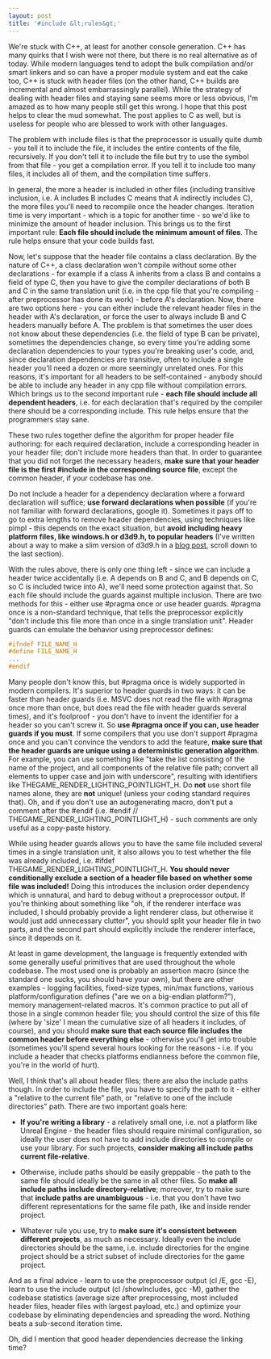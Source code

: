 ```yaml
---
layout: post
title: '#include &lt;rules&gt;'
---
```


We're stuck with C++, at least for another console generation. C++ has many quirks that I wish were not there, but there is no real alternative as of today. While modern languages tend to adopt the bulk compilation and/or smart linkers and so can have a proper module system and eat the cake too, C++ is stuck with header files (on the other hand, C++ builds are incremental and almost embarrassingly parallel). While the strategy of dealing with header files and staying sane seems more or less obvious, I'm amazed as to how many people still get this wrong. I hope that this post helps to clear the mud somewhat. The post applies to C as well, but is useless for people who are blessed to work with other languages.

The problem with include files is that the preprocessor is usually quite dumb - you tell it to include the file, it includes the entire contents of the file, recursively. If you don't tell it to include the file but try to use the symbol from that file - you get a compilation error. If you tell it to include too many files, it includes all of them, and the compilation time suffers.

In general, the more a header is included in other files (including transitive inclusion, i.e. A includes B includes C means that A indirectly includes C), the more files you'll need to recompile once the header changes. Iteration time is very important - which is a topic for another time - so we'd like to minimize the amount of header inclusion. This brings us to the first important rule: **Each file should include the minimum amount of files**. The rule helps ensure that your code builds fast.

Now, let's suppose that the header file contains a class declaration. By the nature of C++, a class declaration won't compile without some other declarations - for example if a class A inherits from a class B and contains a field of type C, then you have to give the compiler declarations of both B and C in the same translation unit (i.e. in the cpp file that you're compiling - after preprocessor has done its work) - before A's declaration. Now, there are two options here - you can either include the relevant header files in the header with A's declaration, or force the user to always include B and C headers manually before A. The problem is that sometimes the user does not know about these dependencies (i.e. the field of type B can be private), sometimes the dependencies change, so every time you're adding some declaration dependencies to your types you're breaking user's code, and, since declaration dependencies are transitive, often to include a single header you'll need a dozen or more seemingly unrelated ones. For this reasons, it's important for all headers to be self-contained - anybody should be able to include any header in any cpp file without compilation errors. Which brings us to the second important rule - **each file should include all dependent headers**, i.e. for each declaration that's required by the compiler there should be a corresponding include. This rule helps ensure that the programmers stay sane.

These two rules together define the algorithm for proper header file authoring: for each required declaration, include a corresponding header in your header file; don't include more headers than that. In order to guarantee that you did not forget the necessary headers, **make sure that your header file is the first #include in the corresponding source file**, except the common header, if your codebase has one.

Do not include a header for a dependency declaration where a forward declaration will suffice; **use forward declarations when possible** (if you're not familiar with forward declarations, google it). Sometimes it pays off to go to extra lengths to remove header dependencies, using techniques like pimpl - this depends on the exact situation, but **avoid including heavy platform files, like windows.h or d3d9.h, to popular headers** (I've written about a way to make a slim version of d3d9.h in a [blog post](http://zeuxcg.org/2009/03/22/miscellanea/), scroll down to the last section).

With the rules above, there is only one thing left - since we can include a header twice accidentally (i.e. A depends on B and C, and B depends on C, so C is included twice into A), we'll need some protection against that. So each file should include the guards against multiple inclusion. There are two methods for this - either use #pragma once or use header guards. #pragma once is a non-standard technique, that tells the preprocessor explicitly "don't include this file more than once in a single translation unit". Header guards can emulate the behavior using preprocessor defines:

```cpp
#ifndef FILE_NAME_H
#define FILE_NAME_H
...
#endif
```

Many people don't know this, but #pragma once is widely supported in modern compilers. It's superior to header guards in two ways: it can be faster than header guards (i.e. MSVC does not read the file with #pragma once more than once, but does read the file with header guards several times), and it's foolproof - you don't have to invent the identifier for a header so you can't screw it. So **use #pragma once if you can, use header guards if you must**. If some compilers that you use don't support #pragma once and you can't convince the vendors to add the feature, **make sure that the header guards are unique using a deterministic generation algorithm**. For example, you can use something like "take the list consisting of the name of the project, and all components of the relative file path; convert all elements to upper case and join with underscore", resulting with identifiers like THEGAME_RENDER_LIGHTING_POINTLIGHT_H. Do **not** use short file names alone, they are **not** unique! (unless your coding standard requires that). Oh, and if you don't use an autogenerating macro, don't put a comment after the #endif (i.e. #endif // THEGAME_RENDER_LIGHTING_POINTLIGHT_H) - such comments are only useful as a copy-paste history.

While using header guards allows you to have the same file included several times in a single translation unit, it also allows you to test whether the file was already included, i.e. #ifdef THEGAME_RENDER_LIGHTING_POINTLIGHT_H. **You should never conditionally exclude a section of a header file based on whether some file was included!** Doing this introduces the inclusion order dependency which is unnatural, and hard to debug without a preprocessor output. If you're thinking about something like "oh, if the renderer interface was included, I should probably provide a light renderer class, but otherwise it would just add unnecessary clutter", you should split your header file in two parts, and the second part should explicitly include the renderer interface, since it depends on it.

At least in game development, the language is frequently extended with some generally useful primitives that are used throughout the whole codebase. The most used one is probably an assertion macro (since the standard one sucks, you should have your own), but there are other examples - logging facilities, fixed-size types, min/max functions, various platform/configuration defines ("are we on a big-endian platform?"), memory management-related macros. It's common practice to put all of those in a single common header file; you should control the size of this file (where by 'size' I mean the cumulative size of all headers it includes, of course), and you should **make sure that each source file includes the common header before everything else** - otherwise you'll get into trouble (sometimes you'll spend several hours looking for the reasons - i.e. if you include a header that checks platforms endianness before the common file, you're in the world of hurt).

Well, I think that's all about header files; there are also the include paths though. In order to include the file, you have to specify the path to it - either a "relative to the current file" path, or "relative to one of the include directories" path. There are two important goals here:

* **If you're writing a library** - a relatively small one, i.e. not a platform like Unreal Engine - the header files should require minimal configuration, so ideally the user does not have to add include directories to compile or use your library. For such projects, **consider making all include paths current file-relative**.

* Otherwise, include paths should be easily greppable - the path to the same file should ideally be the same in all other files. So **make all include paths include directory-relative**; moreover, try to make sure that **include paths are unambiguous** - i.e. that you don't have two different representations for the same file path, like  and  inside render project.

* Whatever rule you use, try to **make sure it's consistent between different projects**, as much as necessary. Ideally even the include directories should be the same, i.e. include directories for the engine project should be a strict subset of include directories for the game project.

And as a final advice - learn to use the preprocessor output (cl /E, gcc -E), learn to use the include output (cl /showIncludes, gcc -M), gather the codebase statistics (average size after preprocessing, most included header files, header files with largest payload, etc.) and optimize your codebase by eliminating dependencies and spreading the word. Nothing beats a sub-second iteration time.

Oh, did I mention that good header dependencies decrease the linking time?
